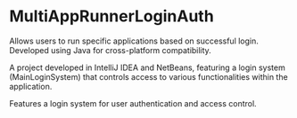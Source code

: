 # MultiAppRunnerLoginAuth
Allows users to run specific applications based on successful login. Developed using Java for cross-platform compatibility.

A project developed in IntelliJ IDEA and NetBeans, featuring a login system (MainLoginSystem) that controls access to various functionalities within the application.

Features a login system for user authentication and access control.
